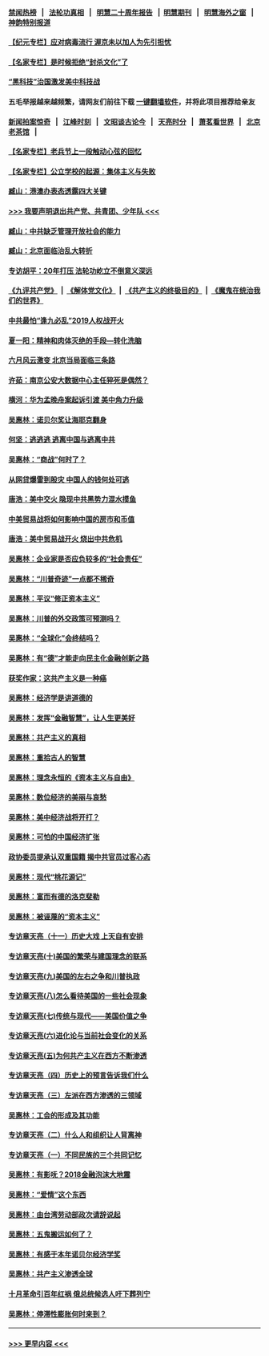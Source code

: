 #### [禁闻热榜](热点新闻.md?=0)  &nbsp;&nbsp;|&nbsp;&nbsp; [法轮功真相](https://github.com/gfw-breaker/truth/blob/master/README.md?=0) &nbsp;&nbsp;|&nbsp;&nbsp; [明慧二十周年报告](https://github.com/gfw-breaker/mh-reports/blob/master/README.md?=0) &nbsp;&nbsp;|&nbsp;&nbsp;[明慧期刊](https://github.com/gfw-breaker/mh-qikan) &nbsp;&nbsp;|&nbsp;&nbsp; [明慧海外之窗](https://github.com/gfw-breaker/mh-news/blob/master/README.md?=0) &nbsp;&nbsp;|&nbsp;&nbsp; [神韵特别报道](https://github.com/gfw-breaker/mh-news/blob/master/shenyun.md?=0)
#### [【纪元专栏】应对病毒流行 渥京未以加人为先引担忧](../pages/nsc423/n11875714.md?t=03020402) 
#### [【名家专栏】是时候拒绝“封杀文化”了](../pages/nsc423/n11814093.md?t=03020402) 
#### [“黑科技”治国激发美中科技战](../pages/nsc423/n11638056.md?t=03020402) 
#### 五毛举报越来越频繁，请网友们前往下载 [一键翻墙软件](https://github.com/gfw-breaker/ssr-accounts)，并将此项目推荐给亲友
#### [新闻拍案惊奇](https://github.com/gfw-breaker/banned-news/blob/master/pages/link4.md) &nbsp;&nbsp;|&nbsp;&nbsp; [江峰时刻](https://github.com/gfw-breaker/banned-news/blob/master/pages/link4.md) &nbsp;&nbsp;|&nbsp;&nbsp; [文昭谈古论今](https://github.com/gfw-breaker/banned-news/blob/master/pages/link4.md) &nbsp;&nbsp;|&nbsp;&nbsp; [天亮时分](https://github.com/gfw-breaker/banned-news/blob/master/pages/link4.md) &nbsp;&nbsp;|&nbsp;&nbsp; [萧茗看世界](https://github.com/gfw-breaker/banned-news/blob/master/pages/link4.md) &nbsp;&nbsp;|&nbsp;&nbsp; [北京老茶馆](https://github.com/gfw-breaker/banned-news/blob/master/pages/link4.md) &nbsp;&nbsp;|&nbsp;&nbsp; 
#### [【名家专栏】老兵节上一段触动心弦的回忆](../pages/nsc423/n11646016.md?t=03020402) 
#### [【名家专栏】公立学校的起源：集体主义与失败](../pages/nsc423/n11601833.md?t=03020402) 
#### [臧山：港澳办表态透露四大关键](../pages/nsc423/n11421628.md?t=03020402) 
#### [>>> 我要声明退出共产党、共青团、少年队 <<<](https://github.com/begood0513/goodnews/blob/master/quit/letter.md) 
#### [臧山：中共缺乏管理开放社会的能力](../pages/nsc423/n11407457.md?t=03020402) 
#### [臧山：北京面临治乱大转折](../pages/nsc423/n11406895.md?t=03020402) 
#### [专访胡平：20年打压 法轮功屹立不倒意义深远](../pages/nsc423/n11398800.md?t=03020402) 
#### [《九评共产党》](https://github.com/begood0513/9ping.md/blob/master/README.md) &nbsp;|&nbsp; [《解体党文化》](../../../../jtdwh.md/blob/master/README.md)  &nbsp;|&nbsp; [《共产主义的终极目的》](../../../../gczydzjmd.md/blob/master/README.md) &nbsp;|&nbsp; [《魔鬼在统治我们的世界》](../../../../mgztzwmdsj.md/blob/master/README.md) 
#### [中共最怕“逢九必乱”2019人权战开火](../pages/nsc423/n11385248.md?t=03020402) 
#### [夏一阳：精神和肉体灭绝的手段—转化洗脑](../pages/nsc423/n11368250.md?t=03020402) 
#### [六月风云激变 北京当局面临三条路](../pages/nsc423/n11313668.md?t=03020402) 
#### [许茹：南京公安大数据中心主任猝死是偶然？](../pages/nsc423/n11064744.md?t=03020402) 
#### [横河：华为孟晚舟案起诉引渡 美中角力升级](../pages/nsc423/n11027230.md?t=03020402) 
#### [吴惠林：诺贝尔奖让海耶克翻身](../pages/nsc423/n10890049.md?t=03020402) 
#### [何坚：逃逃逃 逃离中国与逃离中共](../pages/nsc423/n10592891.md?t=03020402) 
#### [吴惠林：“商战”何时了？](../pages/nsc423/n10573558.md?t=03020402) 
#### [从网贷爆雷到股灾 中国人的钱何处可逃](../pages/nsc423/n10572800.md?t=03020402) 
#### [唐浩：美中交火 隐现中共黑势力混水摸鱼](../pages/nsc423/n10544040.md?t=03020402) 
#### [中美贸易战将如何影响中国的房市和币值](../pages/nsc423/n10543697.md?t=03020402) 
#### [唐浩：美中贸易战开火 烧出中共危机](../pages/nsc423/n10540126.md?t=03020402) 
#### [吴惠林：企业家是否应负较多的“社会责任”](../pages/nsc423/n10535022.md?t=03020402) 
#### [吴惠林：“川普奇迹”一点都不稀奇](../pages/nsc423/n10512808.md?t=03020402) 
#### [吴惠林：平议“修正资本主义”](../pages/nsc423/n10495724.md?t=03020402) 
#### [吴惠林：川普的外交政策可预测吗？](../pages/nsc423/n10462387.md?t=03020402) 
#### [吴惠林：“全球化”会终结吗？](../pages/nsc423/n10452838.md?t=03020402) 
#### [吴惠林：有“德”才能走向民主化金融创新之路](../pages/nsc423/n10432292.md?t=03020402) 
#### [获奖作家：这共产主义是一种癌](../pages/nsc423/n10431541.md?t=03020402) 
#### [吴惠林：经济学是讲道德的](../pages/nsc423/n10398014.md?t=03020402) 
#### [吴惠林：发挥“金融智慧”，让人生更美好](../pages/nsc423/n10375019.md?t=03020402) 
#### [吴惠林：共产主义的真相](../pages/nsc423/n10351394.md?t=03020402) 
#### [吴惠林：重拾古人的智慧](../pages/nsc423/n10337691.md?t=03020402) 
#### [吴惠林：理念永恒的《资本主义与自由》](../pages/nsc423/n10316274.md?t=03020402) 
#### [吴惠林：数位经济的美丽与哀愁](../pages/nsc423/n10292946.md?t=03020402) 
#### [吴惠林：美中经济战将开打？](../pages/nsc423/n10258825.md?t=03020402) 
#### [吴惠林：可怕的中国经济扩张](../pages/nsc423/n10219147.md?t=03020402) 
#### [政协委员提承认双重国籍 揭中共官员过客心态](../pages/nsc423/n10208809.md?t=03020402) 
#### [吴惠林：现代“桃花源记”](../pages/nsc423/n10185234.md?t=03020402) 
#### [吴惠林：富而有德的洛克斐勒](../pages/nsc423/n10142264.md?t=03020402) 
#### [吴惠林：被诬蔑的“资本主义”](../pages/nsc423/n10124816.md?t=03020402) 
#### [专访章天亮（十一）历史大戏 上天自有安排](../pages/nsc423/n10094905.md?t=03020402) 
#### [专访章天亮(十)美国的繁荣与建国理念的联系](../pages/nsc423/n10094899.md?t=03020402) 
#### [专访章天亮(九)美国的左右之争和川普执政](../pages/nsc423/n10094889.md?t=03020402) 
#### [专访章天亮(八)怎么看待美国的一些社会现象](../pages/nsc423/n10094857.md?t=03020402) 
#### [专访章天亮(七)传统与现代——美国价值之争](../pages/nsc423/n10093140.md?t=03020402) 
#### [专访章天亮(六)进化论与当前社会变化的关系](../pages/nsc423/n10092036.md?t=03020402) 
#### [专访章天亮(五)为何共产主义在西方不断渗透](../pages/nsc423/n10083620.md?t=03020402) 
#### [专访章天亮（四）历史上的预言告诉我们什么](../pages/nsc423/n10083606.md?t=03020402) 
#### [专访章天亮（三）左派在西方渗透的三领域](../pages/nsc423/n10081115.md?t=03020402) 
#### [吴惠林：工会的形成及其功能](../pages/nsc423/n10080633.md?t=03020402) 
#### [专访章天亮（二）什么人和组织让人背离神](../pages/nsc423/n10076637.md?t=03020402) 
#### [专访章天亮（一）不同民族的三个共同记忆](../pages/nsc423/n10074188.md?t=03020402) 
#### [吴惠林：有影呒？2018金融泡沫大地震](../pages/nsc423/n10040534.md?t=03020402) 
#### [吴惠林：“爱情”这个东西](../pages/nsc423/n10019423.md?t=03020402) 
#### [吴惠林：由台湾劳动部政次请辞说起](../pages/nsc423/n9979679.md?t=03020402) 
#### [吴惠林：五鬼搬运如何了？](../pages/nsc423/n9925338.md?t=03020402) 
#### [吴惠林：有感于本年诺贝尔经济学奖](../pages/nsc423/n9871883.md?t=03020402) 
#### [吴惠林：共产主义渗透全球](../pages/nsc423/n9812748.md?t=03020402) 
#### [十月革命引百年红祸 俄总统候选人吁下葬列宁](../pages/nsc423/n9810182.md?t=03020402) 
#### [吴惠林：停滞性膨胀何时来到？](../pages/nsc423/n9764136.md?t=03020402) 

----
#### [ >>> 更早内容 <<< ](../indexes/nsc423-earlier.md)
